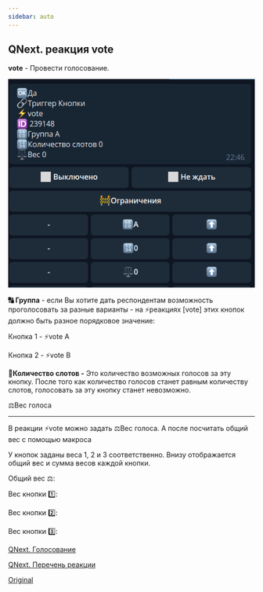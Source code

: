 ```yaml
---
sidebar: auto
---
```


## QNext. реакция vote

**vote** - Провести голосование.

![](./1.png)

**🔠 Группа** - если Вы хотите дать респондентам возможность проголосовать за разные варианты - на ⚡️реакциях [vote] этих кнопок должно быть разное порядковое значение:

Кнопка 1 - ⚡️vote A

Кнопка 2 - ⚡️vote B

**🔢Количество слотов -** Это количество возможных голосов за эту кнопку. После того как количество голосов станет равным количеству слотов, голосовать за эту кнопку станет невозможно.

⚖️Вес голоса

____________________________

В реакции ⚡️vote можно задать ⚖️Вес голоса. А после посчитать общий вес с помощью макроса

У кнопок заданы веса 1, 2 и 3 соответственно. Внизу отображается общий вес и сумма весов каждой кнопки.



Общий вес ⚖️: 

Вес кнопки 1️⃣: 

Вес кнопки 2️⃣: 

Вес кнопки 3️⃣:



[QNext. Голосование](/docs-test/ph/admin/vote-about)

[QNext. Перечень реакции](/docs-test/ph/reactions)

[Original](https://telegra.ph/QNext-admin-reaction-vote-04-28)